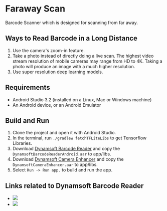 # Faraway Scan

Barcode Scanner which is designed for scanning from far away.

## Ways to Read Barcode in a Long Distance

1. Use the camera's zoom-in feature.
2. Take a photo instead of directly doing a live scan. The highest video stream resolution of mobile cameras may range from HD to 4K. Taking a photo will produce an image with a much higher resolution.
3. Use super resolution deep learning models.

## Requirements

* Android Studio 3.2 (installed on a Linux, Mac or Windows machine)
* An Android device, or an Android Emulator

## Build and Run

1. Clone the project and open it with Android Studio.
2. In the terminal, run `./gradlew fetchTFLiteLibs` to get Tensorflow Libraries.
3. Download [Dynamsoft Barcode Reader](https://www.dynamsoft.com/barcode-reader/overview/) and copy the `DynamsoftBarcodeReaderAndroid.aar` to app/libs.
4. Download [Dynamsoft Camera Enhancer](https://www.dynamsoft.com/camera-enhancer/overview/) and copy the `DynamsoftCameraEnhancer.aar` to app/libs.
5. Select `Run -> Run app.` to build and run the app.

## Links related to Dynamsoft Barcode Reader

- [![](https://img.shields.io/badge/Download-Offline%20SDK-orange)](https://www.dynamsoft.com/barcode-reader/downloads)
- [![](https://img.shields.io/badge/Get-30--day%20FREE%20Trial%20License-blue)](https://www.dynamsoft.com/customer/license/trialLicense/?product=dbr)




